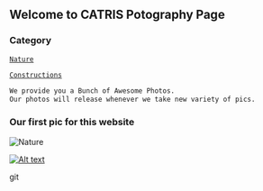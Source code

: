 ## Welcome to CATRIS Potography Page

### Category
[```Nature```](/catrisphotography/nature.html)

[```Constructions```](/catrisphotography/construction.html)

```markdown
We provide you a Bunch of Awesome Photos.
Our photos will release whenever we take new variety of pics.
```

### Our first pic for this website

![Nature](/catrisphotography/PicsArt_08-26-06.50.53.jpg)



[![Alt text](https://img.youtube.com/vi/VID/0.jpg)](https://www.youtube.com/watch?v=gQDo5QuZTaw)


git
